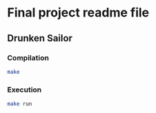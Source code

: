   <!-- _____      _            _   _  __ _         _____                            _   _               _____ _____ 
      / ____|    (_)          | | (_)/ _(_)       / ____|                          | | (_)             |_   _|_   _|
     | (___   ___ _  ___ _ __ | |_ _| |_ _  ___  | |     ___  _ __ ___  _ __  _   _| |_ _ _ __   __ _    | |   | |  
      \___ \ / __| |/ _ \ '_ \| __| |  _| |/ __| | |    / _ \| '_ ` _ \| '_ \| | | | __| | '_ \ / _` |   | |   | |  
      ____) | (__| |  __/ | | | |_| | | | | (__  | |___| (_) | | | | | | |_) | |_| | |_| | | | | (_| |  _| |_ _| |_ 
     |_____/ \___|_|\___|_| |_|\__|_|_| |_|\___|  \_____\___/|_| |_| |_| .__/ \__,_|\__|_|_| |_|\__, | |_____|_____|
                                                                       | |                       __/ |              
                                                                       |_|                      |___/                -->
# Final project readme file

## Drunken Sailor

### Compilation
```bash
make
```

### Execution
```bash
make run
```
